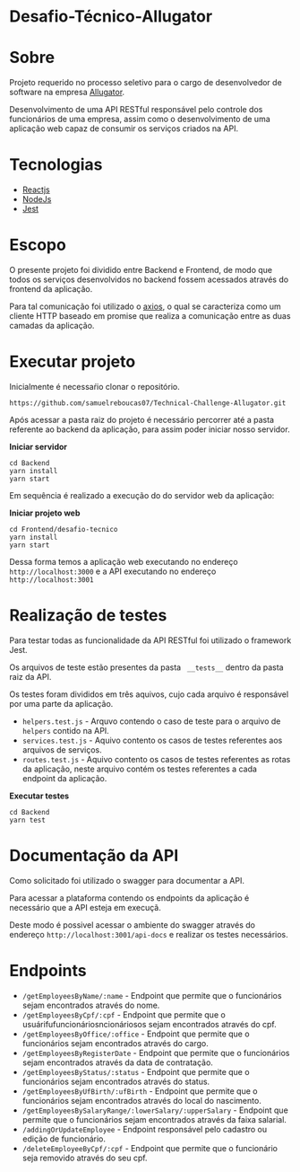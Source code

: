 # Desafio-Técnico-Allugator

# Sobre

Projeto requerido no processo seletivo para o cargo de desenvolvedor de software na empresa [Allugator](https://www.allugator.com/).

Desenvolvimento de uma API RESTful responsável pelo controle dos funcionários de uma empresa, assim como o desenvolvimento de uma aplicação web capaz de consumir os serviços criados na API.

# Tecnologias

* [Reactjs](https://pt-br.reactjs.org/)
* [NodeJs](https://nodejs.org/en/)
* [Jest](https://jestjs.io/)

# Escopo

O presente projeto foi dividido entre Backend e Frontend, de modo que todos os serviços desenvolvidos no backend fossem acessados através do frontend da aplicação.

Para tal comunicação foi utilizado o [axios](https://www.npmjs.com/package/axios), o qual se caracteriza como um cliente HTTP baseado em promise que realiza a comunicação entre as duas camadas da aplicação.

# Executar projeto

Inicialmente é necessaŕio clonar o repositório.

``` https://github.com/samuelreboucas07/Technical-Challenge-Allugator.git ```

Após acessar a pasta raiz do projeto é necessário percorrer até a pasta referente ao backend da aplicação, para assim poder iniciar nosso servidor.

**Iniciar servidor** 
```
cd Backend
yarn install 
yarn start
```

Em sequência é realizado a execução do do servidor web da aplicação:

**Iniciar projeto web**
```
cd Frontend/desafio-tecnico
yarn install 
yarn start
```

Dessa forma temos a aplicação web executando no endereço ```http://localhost:3000``` e a API executando no endereço  ```http://localhost:3001```

# Realização de testes

Para testar todas as funcionalidade da API RESTful foi utilizado o framework Jest.

Os arquivos de teste estão presentes da pasta ``` __tests__``` dentro da pasta raiz da API.

Os testes foram divididos em três aquivos, cujo cada arquivo é responsável por uma parte da aplicação.

* ```helpers.test.js``` - Arquvo contendo o caso de teste para o arquivo de ``` helpers ``` contido na API.
* ```services.test.js``` - Aquivo contento os casos de testes referentes aos arquivos de serviços.
* ```routes.test.js``` - Aquivo contento os casos de testes referentes as rotas da aplicação, neste arquivo contém os testes referentes a cada endpoint da aplicação.

**Executar testes**
```
cd Backend
yarn test 
```

# Documentação da API

Como solicitado foi utilizado o swagger para documentar a API.

Para acessar a plataforma contendo os endpoints da aplicação é necessário que a API esteja em execuçã. 

Deste modo é possivel acessar o ambiente do swagger através do endereço ```http://localhost:3001/api-docs```  e realizar os testes necessários.

# Endpoints

* ```/getEmployeesByName/:name``` - Endpoint que permite que o funcionários sejam encontrados através do nome.
* ```/getEmployeesByCpf/:cpf``` - Endpoint que permite que o usuárifufuncionáriosncionáriosos sejam encontrados através do cpf.
* ```/getEmployeesByOffice/:office``` - Endpoint que permite que o funcionários sejam encontrados através do cargo.
* ```/getEmployeesByRegisterDate``` - Endpoint que permite que o funcionários sejam encontrados através da data de contratação.
* ```/getEmployeesByStatus/:status``` - Endpoint que permite que o funcionários sejam encontrados através do status.
* ```/getEmployeesByUfBirth/:ufBirth``` - Endpoint que permite que o funcionários sejam encontrados através do local do nascimento.
* ```/getEmployeesBySalaryRange/:lowerSalary/:upperSalary``` - Endpoint que permite que o funcionários sejam encontrados através da faixa salarial.
* ```/addingOrUpdateEmployee``` - Endpoint responsável pelo cadastro ou edição de funcionário.
* ```/deleteEmployeeByCpf/:cpf``` - Endpoint que permite que o funcionário seja removido através do seu cpf.